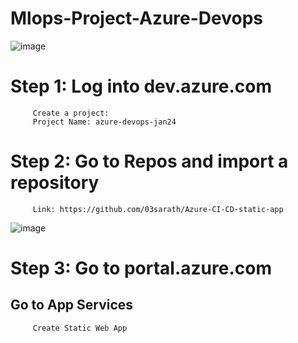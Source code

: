 # Mlops-Project-Azure-Devops
![image](https://github.com/nibinkjoseph/Mlops-Project-2-Azure-Devops/assets/63180074/d0f98999-8f31-4fd3-be7f-42638bc96fb4)


# Step 1: Log into dev.azure.com
         
         Create a project:
         Project Name: azure-devops-jan24

# Step 2: Go to Repos and import a repository
         Link: https://github.com/03sarath/Azure-CI-CD-static-app
         
![image](https://github.com/nibinkjoseph/Mlops-Project-2-Azure-Devops/assets/63180074/15e1e47c-497f-437e-a101-adcd15ec4e21)

# Step 3: Go to portal.azure.com

## Go to App Services
         Create Static Web App
         
